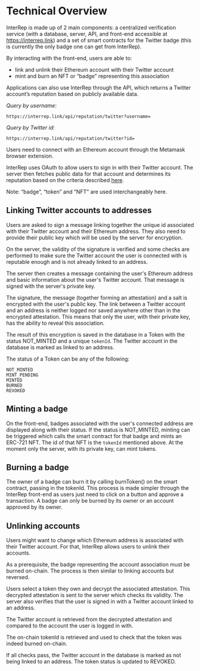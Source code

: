 # Technical Overview

InterRep is made up of 2 main components: a centralized verification service (with a database, server, API, and front-end accessible at https://interrep.link) and a set of smart contracts for the Twitter badge (this is currently the only badge one can get from InterRep).

By interacting with the front-end, users are able to:

-   link and unlink their Ethereum account with their Twitter account
-   mint and burn an NFT or “badge” representing this association

Applications can also use InterRep through the API, which returns a Twitter account’s reputation based on publicly available data.

_Query by username_:

```
https://interrep.link/api/reputation/twitter?username=
```

_Query by Twitter id_:

```
https://interrep.link/api/reputation/twitter?id=
```

Users need to connect with an Ethereum account through the Metamask browser extension.

InterRep uses OAuth to allow users to sign in with their Twitter account. The server then fetches public data for that account and determines its reputation based on the criteria described [here](Twitter_Reputation_Criteria.md).

Note: “badge”, “token” and “NFT” are used interchangeably here.

## Linking Twitter accounts to addresses

Users are asked to sign a message linking together the unique id associated with their Twitter account and their Ethereum address. They also need to provide their public key which will be used by the server for encryption.

On the server, the validity of the signature is verified and some checks are performed to make sure the Twitter account the user is connected with is reputable enough and is not already linked to an address.

The server then creates a message containing the user's Ethereum address and basic information about the user's Twitter account. That message is signed with the server's private key.

The signature, the message (together forming an attestation) and a salt is encrypted with the user's public key. The link between a Twitter account and an address is neither logged nor saved anywhere other than in the encrypted attestation. This means that only the user, with their private key, has the ability to reveal this association.

The result of this encryption is saved in the database in a Token with the status NOT_MINTED and a unique `tokenId`. The Twitter account in the database is marked as linked to an address.

The status of a Token can be any of the following:

```
NOT_MINTED
MINT_PENDING
MINTED
BURNED
REVOKED
```

## Minting a badge

On the front-end, badges associated with the user's connected address are displayed along with their status. If the status is NOT_MINTED, minting can be triggered which calls the smart contract for that badge and mints an ERC-721 NFT. The id of that NFT is the `tokenId` mentioned above. At the moment only the server, with its private key, can mint tokens.

## Burning a badge

The owner of a badge can burn it by calling burnToken() on the smart contract, passing in the tokenId. This process is made simpler through the InterRep front-end as users just need to click on a button and approve a transaction. A badge can only be burned by its owner or an account approved by its owner.

## Unlinking accounts

Users might want to change which Ethereum address is associated with their Twitter account. For that, InterRep allows users to unlink their accounts.

As a prerequisite, the badge representing the account association must be burned on-chain. The process is then similar to linking accounts but reversed.

Users select a token they own and decrypt the associated attestation. This decrypted attestation is sent to the server which checks its validity. The server also verifies that the user is signed in with a Twitter account linked to an address.

The Twitter account is retrieved from the decrypted attestation and compared to the account the user is logged in with.

The on-chain tokenId is retrieved and used to check that the token was indeed burned on-chain.

If all checks pass, the Twitter account in the database is marked as not being linked to an address. The token status is updated to REVOKED.
